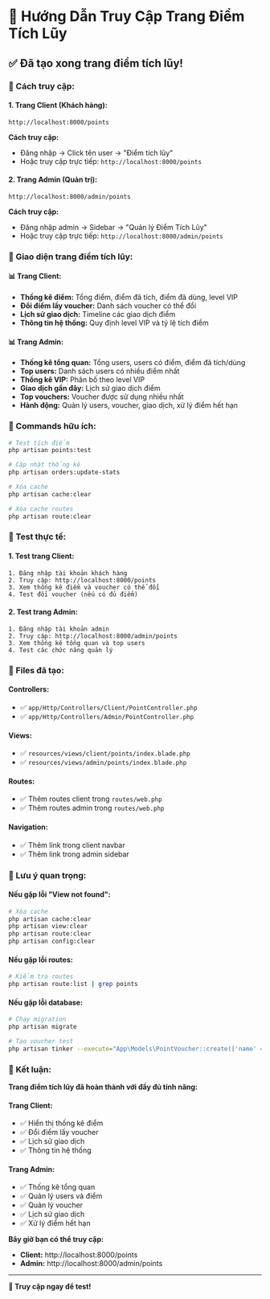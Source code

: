 # 🎯 Hướng Dẫn Truy Cập Trang Điểm Tích Lũy

## ✅ Đã tạo xong trang điểm tích lũy!

### **📍 Cách truy cập:**

#### **1. Trang Client (Khách hàng):**
```
http://localhost:8000/points
```

**Cách truy cập:**
- Đăng nhập → Click tên user → "Điểm tích lũy"
- Hoặc truy cập trực tiếp: `http://localhost:8000/points`

#### **2. Trang Admin (Quản trị):**
```
http://localhost:8000/admin/points
```

**Cách truy cập:**
- Đăng nhập admin → Sidebar → "Quản lý Điểm Tích Lũy"
- Hoặc truy cập trực tiếp: `http://localhost:8000/admin/points`

### **🎨 Giao diện trang điểm tích lũy:**

#### **📊 Trang Client:**
- **Thống kê điểm:** Tổng điểm, điểm đã tích, điểm đã dùng, level VIP
- **Đổi điểm lấy voucher:** Danh sách voucher có thể đổi
- **Lịch sử giao dịch:** Timeline các giao dịch điểm
- **Thông tin hệ thống:** Quy định level VIP và tỷ lệ tích điểm

#### **📊 Trang Admin:**
- **Thống kê tổng quan:** Tổng users, users có điểm, điểm đã tích/dùng
- **Top users:** Danh sách users có nhiều điểm nhất
- **Thống kê VIP:** Phân bố theo level VIP
- **Giao dịch gần đây:** Lịch sử giao dịch điểm
- **Top vouchers:** Voucher được sử dụng nhiều nhất
- **Hành động:** Quản lý users, voucher, giao dịch, xử lý điểm hết hạn

### **🔧 Commands hữu ích:**

```bash
# Test tích điểm
php artisan points:test

# Cập nhật thống kê
php artisan orders:update-stats

# Xóa cache
php artisan cache:clear

# Xóa cache routes
php artisan route:clear
```

### **🎯 Test thực tế:**

#### **1. Test trang Client:**
```
1. Đăng nhập tài khoản khách hàng
2. Truy cập: http://localhost:8000/points
3. Xem thống kê điểm và voucher có thể đổi
4. Test đổi voucher (nếu có đủ điểm)
```

#### **2. Test trang Admin:**
```
1. Đăng nhập tài khoản admin
2. Truy cập: http://localhost:8000/admin/points
3. Xem thống kê tổng quan và top users
4. Test các chức năng quản lý
```

### **📁 Files đã tạo:**

#### **Controllers:**
- ✅ `app/Http/Controllers/Client/PointController.php`
- ✅ `app/Http/Controllers/Admin/PointController.php`

#### **Views:**
- ✅ `resources/views/client/points/index.blade.php`
- ✅ `resources/views/admin/points/index.blade.php`

#### **Routes:**
- ✅ Thêm routes client trong `routes/web.php`
- ✅ Thêm routes admin trong `routes/web.php`

#### **Navigation:**
- ✅ Thêm link trong client navbar
- ✅ Thêm link trong admin sidebar

### **🚨 Lưu ý quan trọng:**

#### **Nếu gặp lỗi "View not found":**
```bash
# Xóa cache
php artisan cache:clear
php artisan view:clear
php artisan route:clear
php artisan config:clear
```

#### **Nếu gặp lỗi routes:**
```bash
# Kiểm tra routes
php artisan route:list | grep points
```

#### **Nếu gặp lỗi database:**
```bash
# Chạy migration
php artisan migrate

# Tạo voucher test
php artisan tinker --execute="App\Models\PointVoucher::create(['name' => 'Voucher Test', 'description' => 'Test voucher', 'points_required' => 1000, 'discount_type' => 'percentage', 'discount_value' => 10, 'min_order_value' => 100000, 'start_date' => now(), 'end_date' => now()->addMonths(6), 'status' => 1]);"
```

### **🎉 Kết luận:**

**Trang điểm tích lũy đã hoàn thành với đầy đủ tính năng:**

#### **Trang Client:**
- ✅ Hiển thị thống kê điểm
- ✅ Đổi điểm lấy voucher
- ✅ Lịch sử giao dịch
- ✅ Thông tin hệ thống

#### **Trang Admin:**
- ✅ Thống kê tổng quan
- ✅ Quản lý users và điểm
- ✅ Quản lý voucher
- ✅ Lịch sử giao dịch
- ✅ Xử lý điểm hết hạn

**Bây giờ bạn có thể truy cập:**
- **Client:** http://localhost:8000/points
- **Admin:** http://localhost:8000/admin/points

---

**🎯 Truy cập ngay để test!** 

